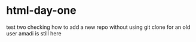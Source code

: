 # html-day-one
test two
checking how to add a new repo without using git clone for an old user
amadi is still here